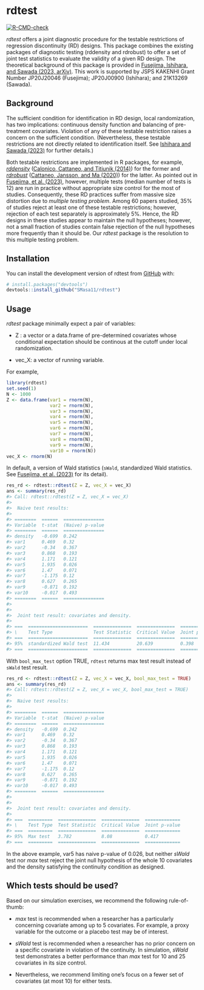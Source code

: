 
<!-- README.md is generated from README.Rmd. Please edit that file -->

# rdtest

<!-- badges: start -->

[![R-CMD-check](https://github.com/SMasa11/rdtest/actions/workflows/R-CMD-check.yaml/badge.svg)](https://github.com/SMasa11/rdtest/actions/workflows/R-CMD-check.yaml)
<!-- badges: end -->

*rdtest* offers a joint diagnostic procedure for the testable
restrictions of regression discontinuity (RD) designs. This package
combines the existing packages of diagnostic testing (rddensity and
rdrobust) to offer a set of joint test statistics to evaluate the
validity of a given RD design. The theoretical background of this
package is provided in [Fusejima, Ishihara, and Sawada (2023,
arXiv)](https://arxiv.org/abs/2205.04345). This work is supported by
JSPS KAKENHI Grant Number JP20J20046 (Fusejima); JP20J00900 (Ishihara);
and 21K13269 (Sawada).

## Background

The sufficient condition for identification in RD design, local
randomization, has two implications: continuous density function and
balancing of pre-treatment covariates. Violation of any of these
testable restriction raises a concern on the sufficient condition.
(Nevertheless, these testable restrictions are not directly related to
identification itself. See [Ishihara and Sawada
(2023)](https://arxiv.org/abs/2009.07551) for further details.)

Both testable restrictions are implemented in R packages, for example,
[*rddensity*](https://rdpackages.github.io/rddensity/) ([Calonico,
Cattaneo, and Titiunik
(2014)](https://onlinelibrary.wiley.com/doi/10.3982/ECTA11757)) for the
former and [*rdrobust*](https://rdpackages.github.io/rdrobust/)
([Cattaneo, Jansson, and Ma
(2020)](https://www.tandfonline.com/doi/abs/10.1080/01621459.2019.1635480))
for the latter. As pointed out in [Fusejima, et
al. (2023)](https://arxiv.org/abs/2205.04345), however, multiple tests
(median number of tests is 12) are run in practice without appropriate
size control for the most of studies. Consequently, these RD practices
suffer from massive size distortion due to *multiple testing problem*.
Among 60 papers studied, 35% of studies reject at least one of these
testable restrictions; however, rejection of each test separately is
approximately 5%. Hence, the RD designs in these studies appear to
maintain the null hypotheses; however, not a small fraction of studies
contain false rejection of the null hypotheses more frequently than it
should be. Our *rdtest* package is the resolution to this multiple
testing problem.

## Installation

You can install the development version of rdtest from
[GitHub](https://github.com/) with:

``` r
# install.packages("devtools")
devtools::install_github("SMasa11/rdtest")
```

## Usage

*rdtest* package minimally expect a pair of variables:

- Z : a vector or a data.frame of pre-determined covariates whose
  conditional expectation should be continous at the cutoff under local
  randomization.

- vec_X: a vector of running variable.

For example,

``` r
library(rdtest)
set.seed(1)
N <- 1000
Z <- data.frame(var1 = rnorm(N),
                var2 = rnorm(N),
                var3 = rnorm(N),
                var4 = rnorm(N),
                var5 = rnorm(N),
                var6 = rnorm(N),
                var7 = rnorm(N),
                var8 = rnorm(N),
                var9 = rnorm(N),
                var10 = rnorm(N))
vec_X <- rnorm(N)
```

In default, a version of Wald statistics (`sWald`, standardized Wald
statistics. See [Fusejima, et
al. (2023)](https://arxiv.org/abs/2205.04345) for its detail).

``` r
res_rd <- rdtest::rdtest(Z = Z, vec_X = vec_X)
ans <- summary(res_rd)
#> Call: rdtest::rdtest(Z = Z, vec_X = vec_X)
#> 
#>  Naive test results:
#> 
#> ========  ======  ===============
#> Variable  t-stat  (Naive) p-value
#> ========  ======  ===============
#> density   -0.699  0.242          
#> var1      0.469   0.32           
#> var2      -0.34   0.367          
#> var3      0.868   0.193          
#> var4      1.171   0.121          
#> var5      1.935   0.026          
#> var6      1.47    0.071          
#> var7      -1.175  0.12           
#> var8      0.627   0.265          
#> var9      -0.871  0.192          
#> var10     -0.017  0.493          
#> ========  ======  ===============
#> 
#> 
#>  Joint test result: covariates and density.
#> 
#> ===  ======================  ==============  ==============  =============
#> \    Test Type               Test Statistic  Critical Value  Joint p-value
#> ===  ======================  ==============  ==============  =============
#> 95%  standardized Wald test  11.434          20.639          0.398        
#> ===  ======================  ==============  ==============  =============
```

With `bool_max_test` option TRUE, `rdtest` returns max test result
instead of `sWald` test result.

``` r
res_rd <- rdtest::rdtest(Z = Z, vec_X = vec_X, bool_max_test = TRUE)
ans <- summary(res_rd)
#> Call: rdtest::rdtest(Z = Z, vec_X = vec_X, bool_max_test = TRUE)
#> 
#>  Naive test results:
#> 
#> ========  ======  ===============
#> Variable  t-stat  (Naive) p-value
#> ========  ======  ===============
#> density   -0.699  0.242          
#> var1      0.469   0.32           
#> var2      -0.34   0.367          
#> var3      0.868   0.193          
#> var4      1.171   0.121          
#> var5      1.935   0.026          
#> var6      1.47    0.071          
#> var7      -1.175  0.12           
#> var8      0.627   0.265          
#> var9      -0.871  0.192          
#> var10     -0.017  0.493          
#> ========  ======  ===============
#> 
#> 
#>  Joint test result: covariates and density.
#> 
#> ===  =========  ==============  ==============  =============
#> \    Test Type  Test Statistic  Critical Value  Joint p-value
#> ===  =========  ==============  ==============  =============
#> 95%  Max test   3.782           8.08            0.417        
#> ===  =========  ==============  ==============  =============
```

In the above example, var5 has naive p-value of 0.026, but neither
*sWald* test nor *max* test reject the joint null hypothesis of the
whole 10 covariates and the density satisfying the continuity condition
as designed.

## Which tests should be used?

Based on our simulation exercises, we recommend the following
rule-of-thumb:

- *max* test is recommended when a researcher has a particularly
  concerning covariate among up to 5 covariates. For example, a proxy
  variable for the outcome or a placebo test may be of interest.

- *sWald* test is recommended when a researcher has no prior concern on
  a specific covariate in violation of the continuity. In simulation,
  *sWald* test demonstrates a better performance than *max* test for 10
  and 25 covariates in its size control.

- Nevertheless, we recommend limiting one’s focus on a fewer set of
  covariates (at most 10) for either tests.
